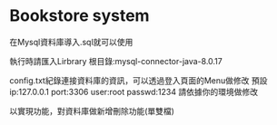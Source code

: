 # Bookstore system

在Mysql資料庫導入.sql就可以使用

執行時請匯入Lirbrary 根目錄:mysql-connector-java-8.0.17

config.txt紀錄連接資料庫的資訊，可以透過登入頁面的Menu做修改
預設ip:127.0.0.1 port:3306 user:root passwd:1234
請依據你的環境做修改

以實現功能，對資料庫做新增刪除功能(單雙檔)
